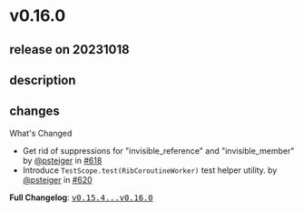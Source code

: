 # v0.16.0

## release on 20231018

## description

## changes

What's Changed

* Get rid of suppressions for "invisible_reference" and "invisible_member" by <a class="user-mention notranslate" data-hovercard-type="user" data-hovercard-url="/users/psteiger/hovercard" data-octo-click="hovercard-link-click" data-octo-dimensions="link_type:self" href="https://github.com/psteiger">@psteiger</a> in <a class="issue-link js-issue-link" data-error-text="Failed to load title" data-id="1907549075" data-permission-text="Title is private" data-url="https://github.com/uber/RIBs/issues/618" data-hovercard-type="pull_request" data-hovercard-url="/uber/RIBs/pull/618/hovercard" href="https://github.com/uber/RIBs/pull/618">#618</a>
* Introduce <code>TestScope.test(RibCoroutineWorker)</code> test helper utility. by <a class="user-mention notranslate" data-hovercard-type="user" data-hovercard-url="/users/psteiger/hovercard" data-octo-click="hovercard-link-click" data-octo-dimensions="link_type:self" href="https://github.com/psteiger">@psteiger</a> in <a class="issue-link js-issue-link" data-error-text="Failed to load title" data-id="1924697556" data-permission-text="Title is private" data-url="https://github.com/uber/RIBs/issues/620" data-hovercard-type="pull_request" data-hovercard-url="/uber/RIBs/pull/620/hovercard" href="https://github.com/uber/RIBs/pull/620">#620</a>

<strong>Full Changelog</strong>: <a class="commit-link" href="https://github.com/uber/RIBs/compare/v0.15.4...v0.16.0"><tt>v0.15.4...v0.16.0</tt></a>

